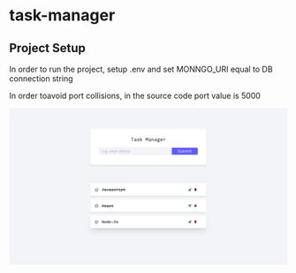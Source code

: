 # task-manager

## Project Setup

In order to run the project, setup .env and set MONNGO_URI equal to DB connection string

In order toavoid port collisions, in the source code port value is 5000

![Project image](./image.png)
